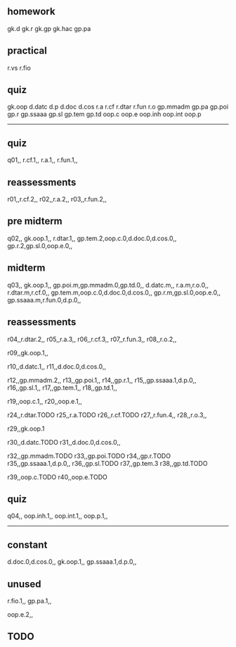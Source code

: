 ## homework
gk.d
gk.r
gk.gp
gk.hac
gp.pa

## practical
r.vs
r.fio

## quiz
gk.oop
d.datc
d.p
d.doc
d.cos
r.a
r.cf
r.dtar
r.fun
r.o
gp.mmadm
gp.pa
gp.poi
gp.r
gp.ssaaa
gp.sl
gp.tem
gp.td
oop.c
oop.e
oop.inh
oop.int
oop.p

-------------------------------------------------------------------------------

## quiz

q01,,
r.cf.1,,
r.a.1,,
r.fun.1,,

## reassessments

r01,,r.cf.2,,
r02,,r.a.2,,
r03,,r.fun.2,,

## pre midterm

q02,,
gk.oop.1,,
r.dtar.1,,
gp.tem.2,oop.c.0,d.doc.0,d.cos.0,,
gp.r.2,gp.sl.0,oop.e.0,,


## midterm

q03,,
gk.oop.1,,
gp.poi.m,gp.mmadm.0,gp.td.0,,
d.datc.m,,
r.a.m,r.o.0,,
r.dtar.m,r.cf.0,,
gp.tem.m,oop.c.0,d.doc.0,d.cos.0,,
gp.r.m,gp.sl.0,oop.e.0,,
gp.ssaaa.m,r.fun.0,d.p.0,,


## reassessments

r04,,r.dtar.2,,
r05,,r.a.3,,
r06,,r.cf.3,,
r07,,r.fun.3,,
r08,,r.o.2,,

r09,,gk.oop.1,,

r10,,d.datc.1,,
r11,,d.doc.0,d.cos.0,,

r12,,gp.mmadm.2,,
r13,,gp.poi.1,,
r14,,gp.r.1,,
r15,,gp.ssaaa.1,d.p.0,,
r16,,gp.sl.1,,
r17,,gp.tem.1,,
r18,,gp.td.1,,

r19,,oop.c.1,,
r20,,oop.e.1,,


r24,,r.dtar.TODO
r25,,r.a.TODO
r26,,r.cf.TODO
r27,,r.fun.4,,
r28,,r.o.3,,

r29,,gk.oop.1

r30,,d.datc.TODO
r31,,d.doc.0,d.cos.0,,

r32,,gp.mmadm.TODO
r33,,gp.poi.TODO
r34,,gp.r.TODO
r35,,gp.ssaaa.1,d.p.0,,
r36,,gp.sl.TODO
r37,,gp.tem.3
r38,,gp.td.TODO

r39,,oop.c.TODO
r40,,oop.e.TODO


## quiz

q04,,
oop.inh.1,,
oop.int.1,,
oop.p.1,,

-------------------------------------------------------------------------------

## constant

d.doc.0,d.cos.0,,
gk.oop.1,,
gp.ssaaa.1,d.p.0,,


## unused

r.fio.1,,
gp.pa.1,,

oop.e.2,,


## TODO

